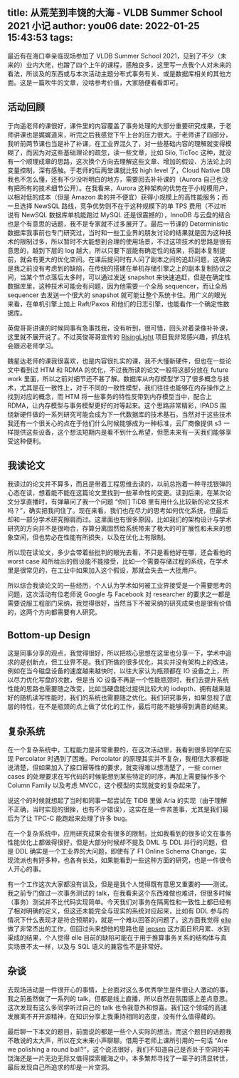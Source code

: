 title: 从荒芜到丰饶的大海 - VLDB Summer School 2021 小记
author: you06
date: 2022-01-25 15:43:53
tags:
---
最近有在海口幸亲临现场参加了 VLDB Summer School 2021，见到了不少（未来的）业内大佬，也蹭了四个上午的课程，感触良多，这里写一点我个人对未来的看法，所谈及的东西或与本次活动主题分布式事务有关、或是数据库相关的其他方面。这是一篇吹牛的文章，没啥参考价值，大家随便看看即可。

## 活动回顾

于向遥老师的课很好，课件里的内容覆盖了事务处理的大部分重要研究成果，于老师讲课也是娓娓道来，听完之后我感觉下午上台的压力很大。于老师讲了四部分，我听前两节课也当是补了补课，在工业界混久了，对一些基础内容的理解就变得模糊了，而因为对这些基础理论的疏忽，读一些文章，比如 Silo, TicToc 这种，就没有一个顺理成章的思路，这次换个方向去理解这些文章、增加的假设、方法论上的变量控制，深有感触。于老师的后两堂课就比较 high level 了，Cloud Native DB 我也不怎么懂，还有不少没听明白的地方，需要回去补补课的（Aurora 自己也没有把所有的技术细节公开）。在我看来，Aurora 这种架构的优势在于小规模用户，以相对低的成本（但是 Amazon 卖的并不便宜）获得小规模上的高性能服务；而一旦选择 NewSQL 路线，竞争优势则不在于这种规模下的单 TPS 费用（不过听说有 NewSQL 数据库单机能跑过 MySQL 还是很震撼的），InnoDB 与云盘的结合也是个有意思的话题，我不是专家就不过多展开了。最后一节课的 Deterministic 数据库我事前也专门研究过，当时和一些工业界的朋友讨论的结果就是因为这种技术的限制过多，所以暂时不大能想到合理的使用场景，不过这项技术的思路是很有意思的，越到下层的 log 越大，所以只要下层能有确定性的结果，将副本复制提前，就会有更大的优化空间。在课后提问时有人问了副本之间的追赶问题，这确实是我之前没有考虑到的缺陷，在传统的搭建在单机存储引擎之上的副本复制协议之间，当某个节点落后太多时，可以通过发送 snapshot 来快速追赶，但是在确定性数据库里，这种技术可能会有问题，因为他需要一个全局 sequencer，而让全局 sequencer 去发送一个很大的 snapshot 就可能让整个系统卡住。用广义的眼光来看，在单机引擎上加上 Raft/Paxos 和他们的日志引擎，也能看作一个确定性数据库。

英俊哥哥讲课的时候同事有急事找我，没有听到，很可惜，回头对着录像补补课，这里就不展开说了。不过英俊哥哥宣传的 [RisingLight](https://github.com/risinglightdb/risinglight) 项目我非常感兴趣，抓住机会跟迟老师学习。

魏星达老师的课我很喜欢，也是内容很扎实的课，我不大懂新硬件，但也在一些论文中看到过 HTM 和 RDMA 的优化，不过我所读的论文一般将这部分放在 future work 里面，所以之前对细节还不甚了解。数据库从内存模型学习了很多概念与技术，尤其是在一致性上，对于不同的一致性模型，我们往往也能够在内存操作之上找到对应的概念，而 HTM 将一些事务的特性反带到内存模型当中，配合上 RDMA，让内存模型与事务模型更好的对等起来。这个思路非常精彩，IPADS 围绕新硬件做的一系列研究可能会成为下一代数据库的技术基石。当然对于这些技术我还有一个很关心的点在于他们什么时候能够成为一种标准，云厂商像提供 s3 一样提供这些设备，这个想法短期内是看不到什么希望，但愿未来有一天我们能够享受这种便利。

## 我读论文

我读过的论文并不算多，而且是带着工程思维去读的，以前总抱着一种寻找银弹的心态在读，想着能不能在这篇论文里找到一些革命性的变更。读到后来，在某次论文分享直播时，有弹幕问了我一个问题 “你们 TiDB 里有用什么比较新的论文技术吗？”，确实把我问住了。现在来看，我们也在尽力的思考如何优化系统，但最后却和一部分学术研究擦肩而过。这里面也有很多原因，比如我们的架构设计与学术研究的方向并不是很吻合，存算分离固然给系统带来了极大的可扩展性和未来的想象空间，但也势必在性能有所损失，以及在优化上有限制。

所以现在读论文，多少会带着些批判的眼光去看，不只是看他好在哪，还会看他的 worst case 和所给出的假设能不能接受，比如一个需要存储过程的系统，在学术里是很常见的，在工业中如果加入这个假设，那就会失去一大批用户。

所以综合我读论文的一些经历，个人认为学术如何被工业界接受是一个需要思考的问题，这次活动有位老师说 Google 与 Facebook 对 researcher 的要求之一都是需要说服工程部门采纳，我觉得很好，当然当下不被采纳的研究成果也是很有价值的，这两个方向都需要有人研究。

## Bottom-up Design

这是同事分享的观点，我觉得很好，所以把核心思想在这里也分享一下，学术中追求的是创新点，但工业界不是。我们所做的很多优化，其实并没有架构上的改进，例如在当今磁盘设备的速度越来越快时，以往大家认为瓶颈都在 IO 设备之上，所以尽力优化写盘的次数，但是当 IO 设备不再是一个性能瓶颈时，我们去提升系统性能的思路也需要随之改变，比如当硬盘能过提供比较大的 iodepth、拥有越来越好的随机读写性能时，我们的系统也需要随之优化。我们研究事务，如果忽视了底层的特性，在不是瓶颈的点上做了优化的工作，最后可能不能够得到满意的结果。

## 复杂系统

在一个复杂系统中，工程能力是非常重要的，在这次活动里，我看到很多同学在实现 Percolator 时遇到了困难。Percolator 的原理其实并不复杂，我相信大家都能说清楚，但如果加入了接口幂等性的要求，就变得难以想清楚了，一些 corner cases 的处理要求在写代码的时候能想到某些特定的时序，再加上需要操作多个 Column Family 以及考虑 MVCC，这个模型的实现就变的复杂起来了。

说这个的时候就想起了当时和同事一起尝试在 TiDB 里做 Aria 的实现（由于理解不正确，当时实现的很挫，也有不少错误），这实在是一件苦差事，尤其是我们最后为了让 TPC-C 能跑起来处理了许多 bug。

在一个复杂系统中，应用研究成果会有很多的限制，比如我看到的很多论文在事务性能优化上都做得很好，但是大部分时候却不提及 DML 与 DDL 并行的问题，但是 DDL 确实是一个工业界的大问题，即使有了 F1 Online Schema Change，实现流派也有好多种，也各有长处，如果能看到一些这种方面的研究，也是一件很令人开心的事。

有一个工作这次大家都没有谈及，但是是我个人觉得既有意思又重要的——测试。我之前专门做过一次事务测试的 talk，在我看来这个东西难做也难讲，但很多时候（事务）测试并不比代码实现简单。今天我们对事务在隔离性和一致性上都已经有了相对明确的定义，但这还未能完全与现实的系统对应起来，比如有 DDL 参与的情况下什么表现才是符合预期的，就是一个难以回答的问题了。这方面我觉得 [elle](https://github.com/jepsen-io/elle) 做了非常杰出的工作，但回过头来想他的思路也是 [jepsen](https://github.com/jepsen-io/jepsen) 这方面日积月累、水到渠成的结果，个人觉得 elle 目前的缺陷可能在于用于推算事务关系的结构体与真实场景不太一样，以及与 SQL 语义的兼容性不是非常好。

## 杂谈

去现场活动是一件很开心的事情，上台面对这么多优秀学生是件很让人激动的事，我之前虽然做了一系列的 talk，但都是线上直播，所以自然在氛围感上差点意思。这次发现有这么多同学听过自己的 talk 也令我意外和惊喜。我们这个领域的高速发展离不开开源精神，在知识分享上我秉持相同的态度，没有什么值得藏的。

最后聊一下本文的题目，前面说的都是一些个人实际的想法，而这个题目的话题我不敢说的太大声，所以在文末来小声聊聊。借用于老师上课所引用的一句话 “Are we polishing a round ball?”，这个说法很好，我们不知道自己是否处于空洞的丰饶海还是一片无边无际又值得探索暖海之中。本多繁邦寻找了一辈子的清显转世，最后发现自己所追求的却是一片空洞。